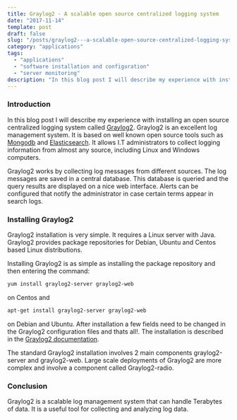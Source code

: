 ```yaml
---
title: Graylog2 - A scalable open source centralized logging system
date: "2017-11-14"
template: post
draft: false
slug: "/posts/graylog2---a-scalable-open-source-centralized-logging-system"
category: "applications"
tags:
  - "applications"
  - "software installation and configuration"
  - "server monitoring"
description: "In this blog post I will describe my experience with installing an open source centralized logging system called Graylog2. Graylog2 is an excellent log management system. It is based on well known open source tools such as Mongodb and Elasticsearch."
---
```


### Introduction
In this blog post I will describe my experience with installing an open source centralized logging system called [Graylog2](http://www.graylog2.org). Graylog2 is an excellent log management system. It is based on well known open source tools such as [Mongodb](http://www.mongodb.org/) and [Elasticsearch](http://www.elasticsearch.org/). It allows I.T administrators to collect logging information from almost any source, including Linux and Windows computers.

Graylog2 works by collecting log messages from different sources. The log messages are saved in a central database. This database is queried and the query results are displayed on a nice web interface. Alerts can be configured that notify the administrator in case certain terms appear in search logs.

### Installing Graylog2
Graylog2 installation is very simple. It requires a Linux server with Java. Graylog2 provides package repositories for Debian, Ubuntu and Centos based Linux distributions.

Installing Graylog2 is as simple as installing the package repository and then entering the command:

```bash
yum install graylog2-server graylog2-web
```

on Centos and

```bash
apt-get install graylog2-server graylog2-web
```

on Debian and Ubuntu. After installation a few fields need to be changed in the Graylog2 configuration files and thats all!. The installation is described in the [Graylog2 documentation](http://docs.graylog.org/en/1.2/pages/installation/operating_system_packages.html).

The standard Graylog2 installation involves 2 main components graylog2-server and graylog2-web. Large scale deployments of Graylog2 are more complex and involve a component called Graylog2-radio.

### Conclusion
Graylog2 is a scalable log management system that can handle Terabytes of data. It is a useful tool for collecting and analyzing log data.
